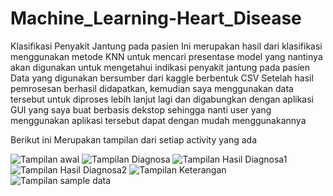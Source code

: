 # Machine_Learning-Heart_Disease
Klasifikasi Penyakit Jantung pada pasien
Ini merupakan hasil dari klasifikasi menggunakan metode KNN untuk mencari presentase model yang nantinya akan digunakan untuk mengetahui indikasi penyakit jantung pada pasien
Data yang digunakan bersumber dari kaggle berbentuk CSV
Setelah hasil pemrosesan berhasil didapatkan, kemudian saya menggunakan data tersebut untuk diproses lebih lanjut lagi dan digabungkan dengan aplikasi GUI yang saya buat berbasis dekstop
sehingga nanti user yang menggunakan aplikasi tersebut dapat dengan mudah menggunakannya

Berikut ini Merupakan tampilan dari setiap activity yang ada

![Tampilan awal](https://github.com/ichsanup/Machine_Learning-Heart_Disease/assets/96055976/10c698e0-24bb-4695-bfb7-3a8c871b348a)
![Tampilan Diagnosa](https://github.com/ichsanup/Machine_Learning-Heart_Disease/assets/96055976/1853d709-69a2-4ee2-b143-3d2a0f1f816c)
![Tampilan Hasil Diagnosa1](https://github.com/ichsanup/Machine_Learning-Heart_Disease/assets/96055976/70ebc435-3e4b-4be1-9e78-7bed21ff2ae8)
![Tampilan Hasil Diagnosa2](https://github.com/ichsanup/Machine_Learning-Heart_Disease/assets/96055976/198d19db-cabd-44f5-87e0-9349bae4faea)
![Tampilan Keterangan](https://github.com/ichsanup/Machine_Learning-Heart_Disease/assets/96055976/866883ff-6de7-47a2-93e0-f3ad06428444)
![Tampilan sample data](https://github.com/ichsanup/Machine_Learning-Heart_Disease/assets/96055976/e75b7cc6-aba0-45d1-bb88-381473dea15c)
